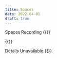 ```yaml
---
title: Spaces
date: 2022-04-01
draft: true
---
```


Spaces Recording {{<tweet id="1508565972147326977">}}

{{<tweet id="1513569873439326209">}}

Details Unavailable {{<tweet id="1506727406609920003">}}
